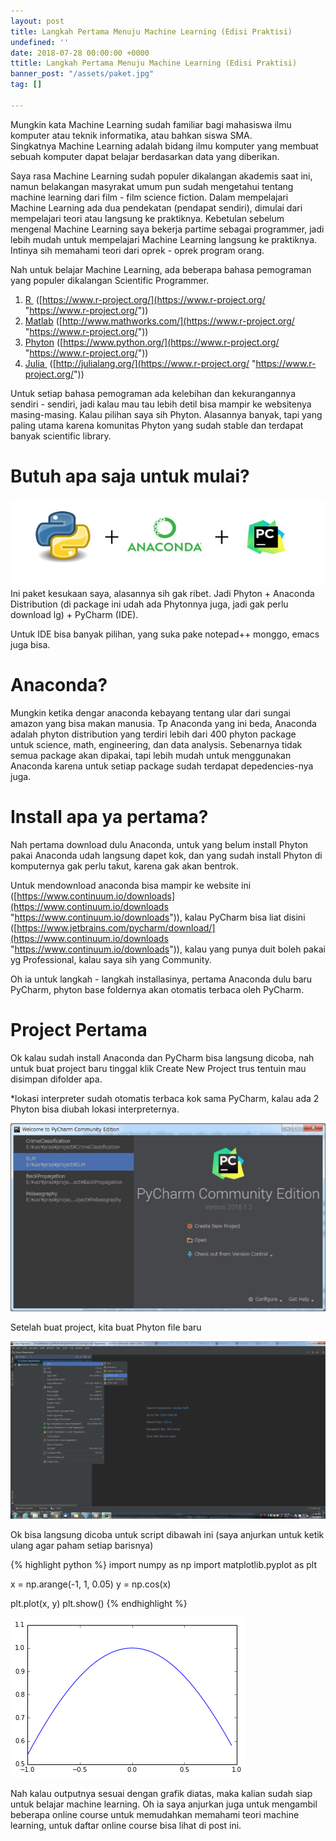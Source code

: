 ```yaml
---
layout: post
title: Langkah Pertama Menuju Machine Learning (Edisi Praktisi)
undefined: ''
date: 2018-07-28 00:00:00 +0000
ttitle: Langkah Pertama Menuju Machine Learning (Edisi Praktisi)
banner_post: "/assets/paket.jpg"
tag: []

---
```

Mungkin kata Machine Learning sudah familiar bagi mahasiswa ilmu komputer atau teknik informatika, atau bahkan siswa SMA. Singkatnya Machine Learning adalah bidang ilmu komputer yang membuat sebuah komputer dapat belajar berdasarkan data yang diberikan.

Saya rasa Machine Learning sudah populer dikalangan akademis saat ini, namun belakangan masyrakat umum pun sudah mengetahui tentang machine learning dari film - film science fiction. Dalam mempelajari Machine Learning ada dua pendekatan (pendapat sendiri), dimulai dari mempelajari teori atau langsung ke praktiknya. Kebetulan sebelum mengenal Machine Learning saya bekerja partime sebagai programmer, jadi lebih mudah untuk mempelajari Machine Learning langsung ke praktiknya. Intinya sih memahami teori dari oprek - oprek program orang.

Nah untuk belajar Machine Learning, ada beberapa bahasa pemograman yang populer dikalangan Scientific Programmer.

1. [R ](https://www.r-project.org/) ([https://www.r-project.org/](https://www.r-project.org/ "https://www.r-project.org/"))
2. [Matlab](http://www.mathworks.com/) ([http://www.mathworks.com/](https://www.r-project.org/ "https://www.r-project.org/"))
3. [Phyton](https://www.python.org/) ([https://www.python.org/](https://www.r-project.org/ "https://www.r-project.org/"))
4. [Julia ](http://julialang.org/) ([http://julialang.org/](https://www.r-project.org/ "https://www.r-project.org/"))

Untuk setiap bahasa pemograman ada kelebihan dan kekurangannya sendiri - sendiri, jadi kalau mau tau lebih detil bisa mampir ke websitenya masing-masing. Kalau pilihan saya sih Phyton. Alasannya banyak, tapi yang paling utama karena komunitas Phyton yang sudah stable dan terdapat banyak scientific library.

# **Butuh apa saja untuk mulai?**

![Paket Hot Scientific Programmer](/assets/paket.jpg "Paket Hot Scientific Programmer")
Ini paket kesukaan saya, alasannya sih gak ribet. Jadi Phyton + Anaconda Distribution (di package ini udah ada Phytonnya juga, jadi gak perlu download lg) + PyCharm (IDE).

Untuk IDE bisa banyak pilihan, yang suka pake notepad++ monggo, emacs juga bisa.

# **Anaconda?**

Mungkin ketika dengar anaconda kebayang tentang ular dari sungai amazon yang bisa makan manusia. Tp Anaconda yang ini beda, Anaconda adalah phyton distribution yang terdiri lebih dari 400 phyton package untuk science, math, engineering, dan data analysis. Sebenarnya tidak semua package akan dipakai, tapi lebih mudah untuk menggunakan Anaconda karena untuk setiap package sudah terdapat depedencies-nya juga.

# **Install apa ya pertama?**

Nah pertama download dulu Anaconda, untuk yang belum install Phyton pakai Anaconda udah langsung dapet kok, dan yang sudah install Phyton di komputernya gak perlu takut, karena gak akan bentrok.

Untuk mendownload anaconda bisa mampir ke website ini ([https://www.continuum.io/downloads](https://www.continuum.io/downloads "https://www.continuum.io/downloads")), kalau PyCharm bisa liat disini ([https://www.jetbrains.com/pycharm/download/](https://www.continuum.io/downloads "https://www.continuum.io/downloads")), kalau yang punya duit boleh pakai yg Professional, kalau saya sih yang Community.

Oh ia untuk langkah - langkah installasinya, pertama Anaconda dulu baru PyCharm, phyton base foldernya akan otomatis terbaca oleh PyCharm.

# **Project Pertama**

Ok kalau sudah install Anaconda dan PyCharm bisa langsung dicoba, nah untuk buat project baru tinggal klik Create New Project trus tentuin mau disimpan difolder apa.

\*lokasi interpreter sudah otomatis terbaca kok sama PyCharm, kalau ada 2 Phyton bisa diubah lokasi interpreternya.

![Tampilan awal PyCharm](/assets/pycharm.jpg "Tampilan awal PyCharm")

Setelah buat project, kita buat Phyton file baru

![](/assets/firstfile.png)

Ok bisa langsung dicoba untuk script dibawah ini (saya anjurkan untuk ketik ulang agar paham setiap barisnya)

{% highlight python %}
import numpy as np
import matplotlib.pyplot as plt

x = np.arange(-1, 1, 0.05)
y = np.cos(x)

plt.plot(x, y)
plt.show()
{% endhighlight %}

![](/assets/graph.png)

Nah kalau outputnya sesuai dengan grafik diatas, maka kalian sudah siap untuk belajar machine learning. Oh ia saya anjurkan juga untuk mengambil beberapa online course untuk memudahkan memahami teori machine learning, untuk daftar online course bisa lihat di post ini.